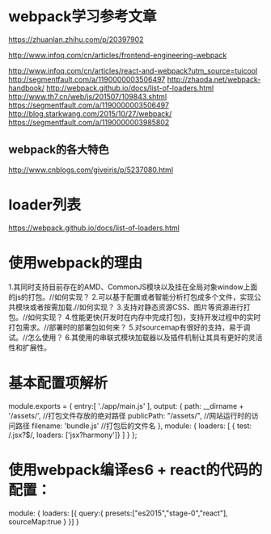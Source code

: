 # webpack学习参考文章
https://zhuanlan.zhihu.com/p/20397902

http://www.infoq.com/cn/articles/frontend-engineering-webpack

http://www.infoq.com/cn/articles/react-and-webpack?utm_source=tuicool
http://segmentfault.com/a/1190000003506497
http://zhaoda.net/webpack-handbook/
http://webpack.github.io/docs/list-of-loaders.html
http://www.th7.cn/web/js/201507/109843.shtml
https://segmentfault.com/a/1190000003506497
http://blog.starkwang.com/2015/10/27/webpack/
https://segmentfault.com/a/1190000003985802

## webpack的各大特色
http://www.cnblogs.com/giveiris/p/5237080.html
# loader列表
https://webpack.github.io/docs/list-of-loaders.html
# 使用webpack的理由
1.其同时支持目前存在的AMD、CommonJS模块以及挂在全局对象window上面的js的打包。//如何实现？
2.可以基于配置或者智能分析打包成多个文件，实现公共模块或者按需加载.//如何实现？
3.支持对静态资源CSS、图片等资源进行打包。//如何实现？
4.性能更快(开发时在内存中完成打包)，支持开发过程中的实时打包需求。//部署时的部署包如何来？
5.对sourcemap有很好的支持，易于调试。//怎么使用？
6.其使用的串联式模块加载器以及插件机制让其具有更好的灵活性和扩展性。

# 基本配置项解析
module.exports = {
  entry:[
    './app/main.js'
  ],
  output: {
    path: __dirname + '/assets/', //打包文件存放的绝对路径
    publicPath: "/assets/", //网站运行时的访问路径
    filename: 'bundle.js' //打包后的文件名
  },
  module: {
    loaders: [
      { test: /\.jsx?$/, loaders: ['jsx?harmony']}
    ]
  }
};
# 使用webpack编译es6 + react的代码的配置：
module: {
  loaders: [{
    query:{
      presets:["es2015","stage-0","react"],
      sourceMap:true
    }
  }]
}